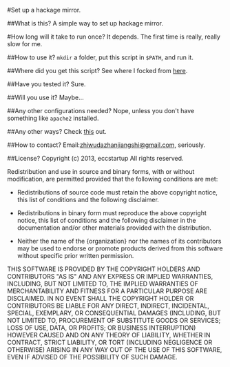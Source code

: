 #Set up a hackage mirror.

##What is this?
A simple way to set up hackage mirror.

#How long will it take to run once?
It depends. The first time is really, really slow for me.

##How to use it?
`mkdir` a folder, put this script in `$PATH`, and run it.

##Where did you get this script?
See where I focked from [here](https://gist.github.com/eccstartup/7889417).

##Have you tested it?
Sure.

##Will you use it?
Maybe...

##Any other configurations needed?
Nope, unless you don't have something like `apache2` installed.

##Any other ways?
Check [this](https://github.com/eccstartup/qpalzm) out.

##How to contact?
Email:[zhiwudazhanjiangshi@gmail.com](zhiwudazhanjiangshi@gmail.com), seriously.

##License?
Copyright (c) 2013, eccstartup
All rights reserved.

Redistribution and use in source and binary forms, with or without modification,
are permitted provided that the following conditions are met:

* Redistributions of source code must retain the above copyright notice, this
  list of conditions and the following disclaimer.

* Redistributions in binary form must reproduce the above copyright notice, this
  list of conditions and the following disclaimer in the documentation and/or
  other materials provided with the distribution.

* Neither the name of the {organization} nor the names of its
  contributors may be used to endorse or promote products derived from
  this software without specific prior written permission.

THIS SOFTWARE IS PROVIDED BY THE COPYRIGHT HOLDERS AND CONTRIBUTORS "AS IS" AND
ANY EXPRESS OR IMPLIED WARRANTIES, INCLUDING, BUT NOT LIMITED TO, THE IMPLIED
WARRANTIES OF MERCHANTABILITY AND FITNESS FOR A PARTICULAR PURPOSE ARE
DISCLAIMED. IN NO EVENT SHALL THE COPYRIGHT HOLDER OR CONTRIBUTORS BE LIABLE FOR
ANY DIRECT, INDIRECT, INCIDENTAL, SPECIAL, EXEMPLARY, OR CONSEQUENTIAL DAMAGES
(INCLUDING, BUT NOT LIMITED TO, PROCUREMENT OF SUBSTITUTE GOODS OR SERVICES;
LOSS OF USE, DATA, OR PROFITS; OR BUSINESS INTERRUPTION) HOWEVER CAUSED AND ON
ANY THEORY OF LIABILITY, WHETHER IN CONTRACT, STRICT LIABILITY, OR TORT
(INCLUDING NEGLIGENCE OR OTHERWISE) ARISING IN ANY WAY OUT OF THE USE OF THIS
SOFTWARE, EVEN IF ADVISED OF THE POSSIBILITY OF SUCH DAMAGE.
